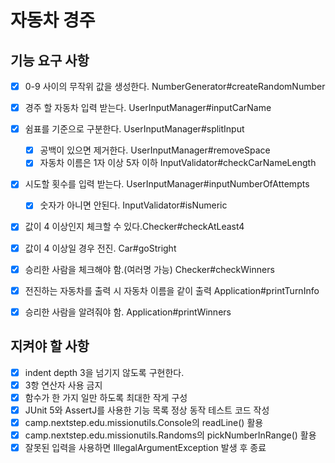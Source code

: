 # 자동차 경주

## 기능 요구 사항
- [x] 0-9 사이의 무작위 값을 생성한다. NumberGenerator#createRandomNumber
- [x] 경주 할 자동차 입력 받는다. UserInputManager#inputCarName
- [x] 쉼표를 기준으로 구분한다. UserInputManager#splitInput
  - [x] 공백이 있으면 제거한다. UserInputManager#removeSpace 
  - [x] 자동차 이름은 1자 이상 5자 이하 InputValidator#checkCarNameLength
- [x] 시도할 횟수를 입력 받는다. UserInputManager#inputNumberOfAttempts
  - [x] 숫자가 아니면 안된다. InputValidator#isNumeric
- [x] 값이 4 이상인지 체크할 수 있다.Checker#checkAtLeast4
- [x] 값이 4 이상일 경우 전진. Car#goStright
- [x] 승리한 사람을 체크해야 함.(여러명 가능) Checker#checkWinners
- [x] 전진하는 자동차를 출력 시 자동차 이름을 같이 출력 Application#printTurnInfo
- [x] 승리한 사람을 알려줘야 함. Application#printWinners


## 지켜야 할 사항
- [x] indent depth 3을 넘기지 않도록 구현한다.
- [x] 3항 연산자 사용 금지
- [x] 함수가 한 가지 일만 하도록 최대한 작게 구성
- [x] JUnit 5와 AssertJ를 사용한 기능 목록 정상 동작 테스트 코드 작성
- [x] camp.nextstep.edu.missionutils.Console의 readLine() 활용
- [x] camp.nextstep.edu.missionutils.Randoms의 pickNumberInRange() 활용
- [x] 잘못된 입력을 사용하면 IllegalArgumentException 발생 후 종료
